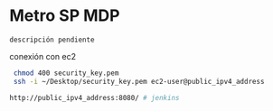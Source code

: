 # Metro SP MDP

`descripción pendiente`

conexión con ec2

```sh
 chmod 400 security_key.pem 
 ssh -i ~/Desktop/security_key.pem ec2-user@public_ipv4_address
```



```sh
http://public_ipv4_address:8080/ # jenkins
```